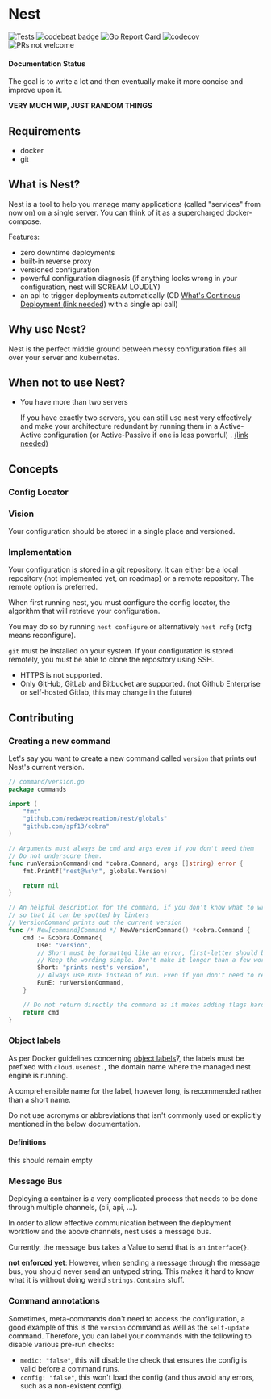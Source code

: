 # Nest

[![Tests](https://github.com/redwebcreation/nest/actions/workflows/tests.yml/badge.svg?branch=next)](https://github.com/redwebcreation/nest/actions/workflows/tests.yml)
[![codebeat badge](https://codebeat.co/badges/7171e9ea-53d7-4c81-82bf-a9a2f222b027)](https://codebeat.co/projects/github-com-redwebcreation-nest-next)
[![Go Report Card](https://goreportcard.com/badge/github.com/redwebcreation/nest)](https://goreportcard.com/report/github.com/redwebcreation/nest)
[![codecov](https://codecov.io/gh/redwebcreation/nest/branch/next/graph/badge.svg?token=DWSP4O0YO8)](https://codecov.io/gh/redwebcreation/nest)
![PRs not welcome](https://img.shields.io/badge/PRs-not%20welcome-red)

#### Documentation Status

The goal is to write a lot and then eventually make it more concise and improve upon it.

**VERY MUCH WIP, JUST RANDOM THINGS**

## Requirements

* docker
* git

## What is Nest?

Nest is a tool to help you manage many applications (called "services" from now on) on a single server. You can think of
it as a supercharged docker-compose.

Features:

* zero downtime deployments
* built-in reverse proxy
* versioned configuration
* powerful configuration diagnosis (if anything looks wrong in your configuration, nest will SCREAM LOUDLY)
* an api to trigger deployments automatically (CD [What's Continous Deployment (link needed)]() with a single api call)

## Why use Nest?

Nest is the perfect middle ground between messy configuration files all over your server and kubernetes.

## When not to use Nest?

* You have more than two servers

  If you have exactly two servers, you can still use nest very effectively and make your architecture redundant by
  running them in a Active-Active configuration (or Active-Passive if one is less powerful)
  . [(link needed)]()

## Concepts

### Config Locator

### Vision

Your configuration should be stored in a single place and versioned.

### Implementation

Your configuration is stored in a git repository. It can either be a local repository (not implemented yet, on roadmap)
or a remote repository. The remote option is preferred.

When first running nest, you must configure the config locator, the algorithm that will retrieve your configuration.

You may do so by running `nest configure` or alternatively `nest rcfg` (rcfg means reconfigure).

`git` must be installed on your system. If your configuration is stored remotely, you must be able to clone the
repository using SSH.

* HTTPS is not supported.
* Only GitHub, GitLab and Bitbucket are supported. (not Github Enterprise or self-hosted Gitlab, this may change in the
  future)

## Contributing

### Creating a new command

Let's say you want to create a new command called `version` that prints out Nest's current version.

```go
// command/version.go
package commands

import (
	"fmt"
	"github.com/redwebcreation/nest/globals"
	"github.com/spf13/cobra"
)

// Arguments must always be cmd and args even if you don't need them
// Do not underscore them.
func runVersionCommand(cmd *cobra.Command, args []string) error {
	fmt.Printf("nest@%s\n", globals.Version)

	return nil
}

// An helpful description for the command, if you don't know what to write, leave it blank
// so that it can be spotted by linters
// VersionCommand prints out the current version
func /* New[command]Command */ NewVersionCommand() *cobra.Command {
	cmd := &cobra.Command{
		Use: "version",
		// Short must be formatted like an error, first-letter should be lowercase and without a period.
		// Keep the wording simple. Don't make it longer than a few words. Don't be fancy.
		Short: "prints nest's version",
		// Always use RunE instead of Run. Even if you don't need to return an error.
		RunE: runVersionCommand,
	}

	// Do not return directly the command as it makes adding flags harder.
	return cmd
}
```

### Object labels

As per Docker guidelines
concerning [object labels](https://docs.docker.com/config/labels-custom-metadata/#key-format-recommendations)7, the
labels must be prefixed with `cloud.usenest.`, the domain name where the managed nest engine is running.

A comprehensible name for the label, however long, is recommended rather than a short name.

Do not use acronyms or abbreviations that isn't commonly used or explicitly mentioned in the below documentation.

#### Definitions

this should remain empty

### Message Bus

Deploying a container is a very complicated process that needs to be done through multiple channels, (cli, api, ...).

In order to allow effective communication between the deployment workflow and the above channels, nest uses a message
bus.

Currently, the message bus takes a Value to send that is an `interface{}`.

**not enforced yet**: However, when sending a message through the message bus, you should never send an untyped string.
This makes it hard to know what it is without doing weird `strings.Contains` stuff.

### Command annotations

Sometimes, meta-commands don't need to access the configuration, a good example of this is the `version` command as well
as the `self-update` command. Therefore, you can label your commands with the following to disable various pre-run
checks:

* `medic: "false"`, this will disable the check that ensures the config is valid before a command runs.
* `config: "false"`, this won't load the config (and thus avoid any errors, such as a non-existent config).